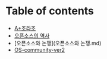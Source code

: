 # Table of contents

* [A+조라조](README.md)
* [오픈소스의 역사](history.md)
* [오픈소스와 논쟁](오픈소스와 논쟁.md)
* [OS-community-ver2](os-community/os-community-ver2.md)

